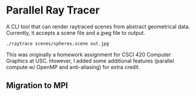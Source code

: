 # Parallel Ray Tracer

A CLI tool that can render raytraced scenes from abstract geometrical data.
Currently, it accepts a scene file and a jpeg file to output.

`./raytrace scenes/spheres.scene out.jpg`

This was originally a homework assignment for CSCI 420 Computer Graphics at USC.
However, I added some additional features (parallel compute w/ OpenMP and anti-aliasing) for extra credit.


## Migration to MPI



